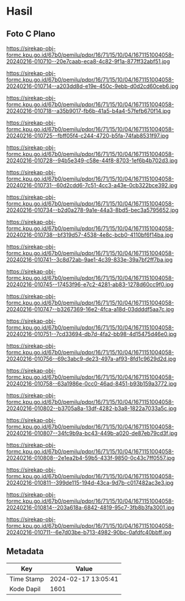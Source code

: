 # Hasil

## Foto C Plano

https://sirekap-obj-formc.kpu.go.id/67b0/pemilu/pdpr/16/71/15/10/04/1671151004058-20240216-010710--20e7caab-eca8-4c82-9f1a-877ff32abf51.jpg

https://sirekap-obj-formc.kpu.go.id/67b0/pemilu/pdpr/16/71/15/10/04/1671151004058-20240216-010714--a203dd8d-e19e-450c-9ebb-d0d2cd60ceb6.jpg

https://sirekap-obj-formc.kpu.go.id/67b0/pemilu/pdpr/16/71/15/10/04/1671151004058-20240216-010718--a35b9017-fb6b-41a5-b4a4-57fefb670f14.jpg

https://sirekap-obj-formc.kpu.go.id/67b0/pemilu/pdpr/16/71/15/10/04/1671151004058-20240216-010725--fbff05f4-c244-4720-b5fa-74fab8531f97.jpg

https://sirekap-obj-formc.kpu.go.id/67b0/pemilu/pdpr/16/71/15/10/04/1671151004058-20240216-010728--94b5e349-c58e-44f8-8703-1ef6b4b702d3.jpg

https://sirekap-obj-formc.kpu.go.id/67b0/pemilu/pdpr/16/71/15/10/04/1671151004058-20240216-010731--60d2cdd6-7c51-4cc3-a43e-0cb322bce392.jpg

https://sirekap-obj-formc.kpu.go.id/67b0/pemilu/pdpr/16/71/15/10/04/1671151004058-20240216-010734--b2d0a278-9a1e-44a3-8bd5-bec3a5795652.jpg

https://sirekap-obj-formc.kpu.go.id/67b0/pemilu/pdpr/16/71/15/10/04/1671151004058-20240216-010738--bf319d57-4538-4e8c-bcb0-4110bf6f14ba.jpg

https://sirekap-obj-formc.kpu.go.id/67b0/pemilu/pdpr/16/71/15/10/04/1671151004058-20240216-010741--3c8d72ab-9ae1-4c39-833e-39a7bf2ff7ba.jpg

https://sirekap-obj-formc.kpu.go.id/67b0/pemilu/pdpr/16/71/15/10/04/1671151004058-20240216-010745--17453f96-e7c2-4281-ab83-1278d60cc9f0.jpg

https://sirekap-obj-formc.kpu.go.id/67b0/pemilu/pdpr/16/71/15/10/04/1671151004058-20240216-010747--b3267369-16e2-4fca-a18d-03ddddf5aa7c.jpg

https://sirekap-obj-formc.kpu.go.id/67b0/pemilu/pdpr/16/71/15/10/04/1671151004058-20240216-010751--7cd33694-db7d-4fa2-bb98-4d15475d46e0.jpg

https://sirekap-obj-formc.kpu.go.id/67b0/pemilu/pdpr/16/71/15/10/04/1671151004058-20240216-010756--69c3abc9-de23-497a-af93-8fd1c9629d2d.jpg

https://sirekap-obj-formc.kpu.go.id/67b0/pemilu/pdpr/16/71/15/10/04/1671151004058-20240216-010758--63a1986e-0cc0-46ad-8451-b93b159a3772.jpg

https://sirekap-obj-formc.kpu.go.id/67b0/pemilu/pdpr/16/71/15/10/04/1671151004058-20240216-010802--b3705a8a-13df-4282-b3a8-1822a7033a5c.jpg

https://sirekap-obj-formc.kpu.go.id/67b0/pemilu/pdpr/16/71/15/10/04/1671151004058-20240216-010807--34fc9b9a-bc43-449b-a020-de87eb79cd3f.jpg

https://sirekap-obj-formc.kpu.go.id/67b0/pemilu/pdpr/16/71/15/10/04/1671151004058-20240216-010808--2e1ea2b4-59b5-433f-9850-0c43c7ff0557.jpg

https://sirekap-obj-formc.kpu.go.id/67b0/pemilu/pdpr/16/71/15/10/04/1671151004058-20240216-010811--399de115-194d-43ca-9d7b-c017482ac3e3.jpg

https://sirekap-obj-formc.kpu.go.id/67b0/pemilu/pdpr/16/71/15/10/04/1671151004058-20240216-010814--203a618a-6842-4819-95c7-3fb8b3fa3001.jpg

https://sirekap-obj-formc.kpu.go.id/67b0/pemilu/pdpr/16/71/15/10/04/1671151004058-20240216-010711--6e7d03be-b713-4982-90bc-0afdfc40bbff.jpg


## Metadata

| Key        | Value               |
| ---------- | ------------------- |
| Time Stamp | 2024-02-17 13:05:41 |
| Kode Dapil | 1601                |



